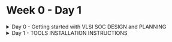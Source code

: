 # Week 0 - Day 1


<details>
	<summary>Day 0 - Getting started with VLSI SOC DESIGN and PLANNING </summary>

# Day 0 - Getting started with VLSI SOC DESIGN and PLANNING

An SoC is a single chip that integrates multiple components of a complete electronic system (CPU, memory, I/O, communication blocks, etc.).
Instead of having separate chips for processor, memory, and peripherals → everything is put on one silicon die.
In VLSI (Very-Large-Scale Integration), SoC design is one of the most advanced applications — because it combines digital, analog, memory, RF, and sometimes sensors into one chip.

<img width="1712" height="217" alt="Screenshot 2025-09-18 233255" src="https://github.com/user-attachments/assets/8e22b9a8-0b96-4523-a3da-cb645ba6ed2c" />

The Specification and High-Level Model (C Model)
O1 —— Specs (C model): This is the starting point.

Specs: These are the detailed requirements for the chip. They define what the chip must do (its function, performance, power consumption, etc.), but not how it will be implemented in hardware.

C model: To validate the specifications, engineers first create a software model of the chip's functionality written in the C programming language. This is a high-level, behavioral model that is fast to simulate and easy to modify. It acts as the "golden reference" — a perfect software representation of what the chip should do.

Using RTL (Verilog): The architect implements the design using a Hardware Description Language (HDL), specifically Verilog, at the Register-Transfer Level (RTL)

Testbench is in C language: This is the most crucial part of the diagram for verification. A testbench is a setup that applies stimuli (test inputs) to a design and checks its outputs against expected results.

The same C testbench that was used to verify the C model (O1) is now used to verify the RTL model (O2).

Soft copy of the Hardware: This refers to the final, verified RTL code (the Verilog files). This is called a "soft copy" because it is the digital design files that fully describe the hardware. This RTL code is then sent through subsequent automated steps in the chip design flow (like Synthesis and Place & Route) to be turned into a physical "hard" chip.

<img width="1012" height="413" alt="Screenshot 2025-09-18 233313" src="https://github.com/user-attachments/assets/9aae355a-bde0-4fe4-b2d1-83efbe6cb606" />


This diagram illustrates the physical implementation phase of chip design. It starts with the verified RTL code (the "soft copy" from the previous diagram) and shows the key components and steps involved in converting that abstract description into a detailed, technology-specific circuit model (a netlist).

The diagram shows that the RTL code is organized into the main components of the System-on-a-Chip (SoC):

Processor: The central processing unit (CPU) core(s).

Peripherals/IPs: The surrounding functional blocks, such as memory controllers, USB interfaces, graphics processors (GPUs), etc.

**The Outputs: The Results of Synthesis -->**
This is the core of the image. The term "Synthesis" is the process of using automated Electronic Design Automation (EDA) tools to translate the high-level RTL code into a list of specific logic gates and their interconnections (a netlist), based on a chosen semiconductor technology library (e.g., a 3nm Samsung process).

**Gate Level Netlist (synth P&R)**

 A detailed netlist for the digital logic that was described in the main RTL. It consists of standard cells (basic logic gates like AND, OR, flip-flops) from the technology library.

(synth P&R) means this netlist is the input for the next major stage: Place and Route (P&R), where the gates are physically arranged on the silicon die and the wires connecting them are drawn.

**Macros (synth RTL)**

 "Macros" typically refer to large, pre-designed blocks with a fixed layout, such as Memory (SRAM, DRAM) or Processor Cores.

(synth RTL) indicates that these macros are synthesized from their own RTL descriptions separately. They are not broken down into standard cells like the main logic. They are generated or imported as complete, black-box units with a fixed physical interface and layout.

**Analog IPs (func RTL)**
 These are blocks that interface with the real, continuous world, such as Phase-Locked Loops (PLLs), Analog-to-Digital Converters (ADCs), or USB PHYs.

(func RTL) is crucial. It means that for the digital part of the chip to be simulated and verified, these analog blocks are represented by a Functional RTL model. 

<img width="1541" height="553" alt="Screenshot 2025-09-18 233515" src="https://github.com/user-attachments/assets/b2fbaf98-2e26-4943-a08d-c04a68d2c499" />

The diagram visualizes the Physical Design process. Its goal is to convert the logical description of the chip (the Gate-Level Netlist) into a precise, physical layout (a GDSII file) that defines exactly where every transistor, gate, and wire will be placed on the silicon die, ensuring it meets timing, power, and area constraints and is free of manufacturing rule violations.

**SoC integration** : The process of connecting all these components—the main digital logic, the macros, and the analog IPs—into a single, complete system. GPIOs (General-Purpose Input/Output) are the physical pins that connect this integrated system to the outside world.

**The Core Process: RTL2GDS**
RTL2GDS: This is the name for the entire automated flow, managed by EDA tools, that turns Register-Transfer Level code into a GDSII file. The key steps within this flow are:

Synthesis: (Shown here again for context, though it's technically the previous step). Converts RTL to the gate-level netlist.

Floorplanning: The first step of physical design. The chip's floor plan is created: the overall size and shape of the chip are defined, and the major blocks (especially the hard macros) are placed. I/O pins and power delivery networks are also planned here.

Placement: The exact location of every standard cell (from the gate-level netlist) is determined on the silicon die. The goal is to minimize the total length of connections while meeting timing requirements.

CTS (Clock Tree Synthesis): A critical step where a dedicated network is built to distribute the clock signal from a single source to all sequential elements (flip-flops) across the chip with minimal skew (delay differences). This ensures all parts of the chip operate in sync.

Routing: The process of adding the metal wires that connect all the placed components (standard cells, macros, I/Os) according to the netlist. This is like wiring a very complex, microscopic city.


**The Libraries and IP Types**
The physical design tools need libraries to know how to build the chip:

Macros and analog IP libraries: These contain the physical and timing information for the hard macros and analog IPs.

Hardened (hard macro - HM): A Hard Macro is a pre-designed, pre-verified block with a fixed, optimized physical layout. 

**The Final Output and Verification**
GDSII: This is the final output. It is a industry-standard database file format that contains the complete geometric information of the entire chip's layout—every polygon, wire, and component. This file is sent to the semiconductor foundry (e.g., TSMC, Samsung) to create the photomasks used in manufacturing.

DRC/LVS checks: The final, critical verification steps before tape-out (sending to the fab).

DRC (Design Rule Check): Ensures the physical layout adheres to all the manufacturing rules of the chosen process technology (e.g., minimum spacing between wires, minimum width of a transistor). It checks if the design is manufacturable.

LVS (Layout vs. Schematic): Checks that the physical layout (GDSII) is logically equivalent to the original circuit diagram (Gate-Level Netlist). It verifies that the layout matches the design.


<img width="1441" height="434" alt="Screenshot 2025-09-18 233740" src="https://github.com/user-attachments/assets/917f5592-01ac-4482-ac33-3971184de86c" />

The image illustrates the principle of Functional Equivalence Checking throughout the entire chip design flow.

The equation **O1 = O2 = O3 = O4** is the ultimate goal of the entire design process. It means that the physical chip you manufacture will behave exactly as the original C code intended.

O1 == O2: Verified by simulation using the C Testbench (as shown in the first diagram).

O2 == O3: Verified by a process called Formal Equivalence Checking. Tools mathematically prove that the synthesized gate-level netlist is functionally identical to the original RTL code, without needing test vectors.

O3 == O4: Verified again by Formal Equivalence Checking after place and route. This step is critical because the physical implementation (layout) can introduce issues like clock skew or unexpected electrical effects that could change the logical behavior. This check ensures that the final layout is still logically equivalent to the netlist it was built from.

</details>

<details>
	<summary>Day 1 - TOOLS INSTALLATION INSTRUCTIONS </summary>

